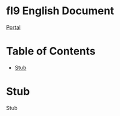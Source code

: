 
# fl9 English Document

[Portal](/README.md)

# Table of Contents

<!-- START doctoc generated TOC please keep comment here to allow auto update -->
<!-- DON'T EDIT THIS SECTION, INSTEAD RE-RUN doctoc TO UPDATE -->

- [Stub](#stub)

<!-- END doctoc generated TOC please keep comment here to allow auto update -->

# Stub

Stub
